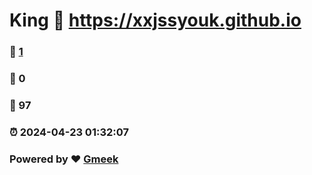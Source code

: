 # King :link: https://xxjssyouk.github.io 
### :page_facing_up: [1](https://xxjssyouk.github.io/tag.html) 
### :speech_balloon: 0 
### :hibiscus: 97 
### :alarm_clock: 2024-04-23 01:32:07 
### Powered by :heart: [Gmeek](https://github.com/Meekdai/Gmeek)
